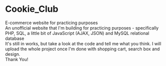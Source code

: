 # Cookie_Club
E-commerce website for practicing purposes<br>
An unofficial website that I'm building for practicing purposes - specifically PHP, SQL, a little bit of JavaScript (AJAX, JSON) and MySQL relational database<br>
It's still in works, but take a look at the code and tell me what you think. 
I will upload the whole project once I'm done with shopping cart, search box and design.<br>
Thank You!

